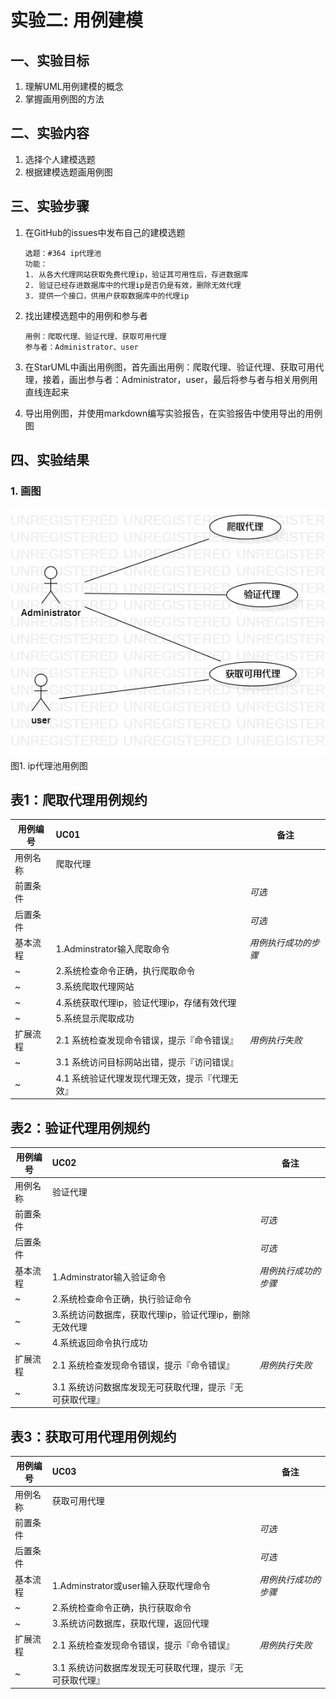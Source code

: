 # 实验二: 用例建模

## 一、实验目标

1. 理解UML用例建模的概念
2. 掌握画用例图的方法

## 二、实验内容

1. 选择个人建模选题
2. 根据建模选题画用例图

## 三、实验步骤

1. 在GitHub的issues中发布自己的建模选题

    ```
    选题：#364 ip代理池
    功能：
    1. 从各大代理网站获取免费代理ip，验证其可用性后，存进数据库
    2. 验证已经存进数据库中的代理ip是否仍是有效，删除无效代理
    3. 提供一个接口，供用户获取数据库中的代理ip
    ```

2. 找出建模选题中的用例和参与者

    ```
    用例：爬取代理、验证代理、获取可用代理
    参与者：Administrator、user
    ```

3. 在StarUML中画出用例图，首先画出用例：爬取代理、验证代理、获取可用代理，接着，画出参与者：Administrator，user，最后将参与者与相关用例用直线连起来

4. 导出用例图，并使用markdown编写实验报告，在实验报告中使用导出的用例图

## 四、实验结果

### 1. 画图

![用例图](./Lab2_UseCaseDiagram.jpg)  
图1. ip代理池用例图

## 表1：爬取代理用例规约  

用例编号  | UC01 | 备注  
-|:-|-  
用例名称  | 爬取代理  |   
前置条件  |      | *可选*   
后置条件  |      | *可选*   
基本流程  | 1.Adminstrator输入爬取命令  |*用例执行成功的步骤*    
~| 2.系统检查命令正确，执行爬取命令  |   
~| 3.系统爬取代理网站   |   
~| 4.系统获取代理ip，验证代理ip，存储有效代理   |   
~| 5.系统显示爬取成功   |  
扩展流程  | 2.1 系统检查发现命令错误，提示『命令错误』   |*用例执行失败*    
~| 3.1 系统访问目标网站出错，提示『访问错误』  |  
~| 4.1 系统验证代理发现代理无效，提示『代理无效』  |  


## 表2：验证代理用例规约  

用例编号  | UC02 | 备注  
-|:-|-  
用例名称  | 验证代理  |   
前置条件  |      | *可选*   
后置条件  |      | *可选*   
基本流程  | 1.Adminstrator输入验证命令  |*用例执行成功的步骤*    
~| 2.系统检查命令正确，执行验证命令  |   
~| 3.系统访问数据库，获取代理ip，验证代理ip，删除无效代理   |   
~| 4.系统返回命令执行成功   |   
扩展流程  | 2.1 系统检查发现命令错误，提示『命令错误』   |*用例执行失败*    
~| 3.1 系统访问数据库发现无可获取代理，提示『无可获取代理』   |  


## 表3：获取可用代理用例规约  

用例编号  | UC03 | 备注  
-|:-|-  
用例名称  | 获取可用代理  |   
前置条件  |      | *可选*   
后置条件  |      | *可选*   
基本流程  | 1.Adminstrator或user输入获取代理命令  |*用例执行成功的步骤*    
~| 2.系统检查命令正确，执行获取命令  |   
~| 3.系统访问数据库，获取代理，返回代理   |   
扩展流程  | 2.1 系统检查发现命令错误，提示『命令错误』  |*用例执行失败*    
~| 3.1  系统访问数据库发现无可获取代理，提示『无可获取代理』 |  
